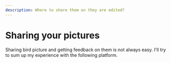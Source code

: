 ```yaml
---
description: Where to share them on they are edited?
---
```


# Sharing your pictures

Sharing bird picture and getting feedback on them is not always easy. I'll try to sum up my experience with the following platform.

